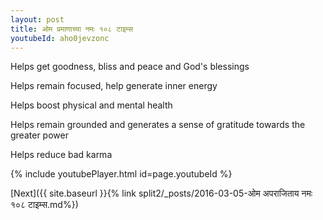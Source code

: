 ```yaml
---
layout: post
title: ओम प्रमाणाच्या नमः १०८ टाइम्स
youtubeId: aho0jevzonc
---
```

 
 
Helps get goodness, bliss and peace and God's blessings
 
Helps remain focused, help generate inner energy 
 
Helps boost physical and mental health 
 
Helps remain grounded and generates a sense of gratitude towards the greater power 
 
Helps reduce bad karma
 
 
 
 


{% include youtubePlayer.html id=page.youtubeId %}
 
[Next]({{ site.baseurl }}{% link  split2/_posts/2016-03-05-ओम अपराजिताय नमः १०८ टाइम्स.md%})
 

